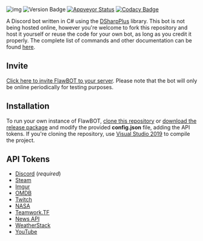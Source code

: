 ![img](https://i.imgur.com/YlbST5I.jpg)
![Version Badge](https://img.shields.io/github/release/CriticalFlaw/FlawBOT.svg)
[![Appveyor Status](https://ci.appveyor.com/api/projects/status/6hw48u0v6muwxvvo?svg=true)](https://ci.appveyor.com/project/CriticalFlaw/flawbot)
[![Codacy Badge](https://api.codacy.com/project/badge/Grade/1747be5dd35645369b747b81cc86701c)](https://www.codacy.com/app/CriticalFlaw/FlawBOT?utm_source=github.com&amp;utm_medium=referral&amp;utm_content=CriticalFlaw/FlawBOT&amp;utm_campaign=Badge_Grade)

A Discord bot written in C# using the [DSharpPlus](https://github.com/DSharpPlus/DSharpPlus) library. This bot is not being hosted online, however you're welcome to fork this repository and host it yourself or reuse the code for your own bot, as long as you credit it properly. The complete list of commands and other documentation can be found [here](https://github.com/CriticalFlaw/FlawBOT/wiki). 

## Invite
[Click here to invite FlawBOT to your server](https://discordapp.com/oauth2/authorize?client_id=339833029013012483&scope=bot&permissions=66186303). Please note that the bot will only be online periodically for testing purposes.

## Installation
To run your own instance of FlawBOT, [clone this repository](https://github.com/CriticalFlaw/FlawBOT/archive/master.zip) or [download the release package](https://github.com/CriticalFlaw/FlawBOT/releases) and modify the provided **config.json** file, adding the API tokens. If you're cloning the repository, use [Visual Studio 2019](https://www.visualstudio.com/downloads/) to compile the project. 

## API Tokens
* [Discord](https://discordapp.com/developers/applications/me) (*required*)
* [Steam](https://steamcommunity.com/dev/apikey)
* [Imgur](https://api.imgur.com/oauth2/addclient)
* [OMDB](http://www.omdbapi.com/apikey.aspx)
* [Twitch](https://dev.twitch.tv/dashboard/apps/create)
* [NASA](https://api.nasa.gov/)
* [Teamwork.TF](https://github.com/teamworktf/website_api)
* [News API](https://newsapi.org/)
* [WeatherStack](https://weatherstack.com/)
* [YouTube](https://console.cloud.google.com/projectselector/apis/credentials)